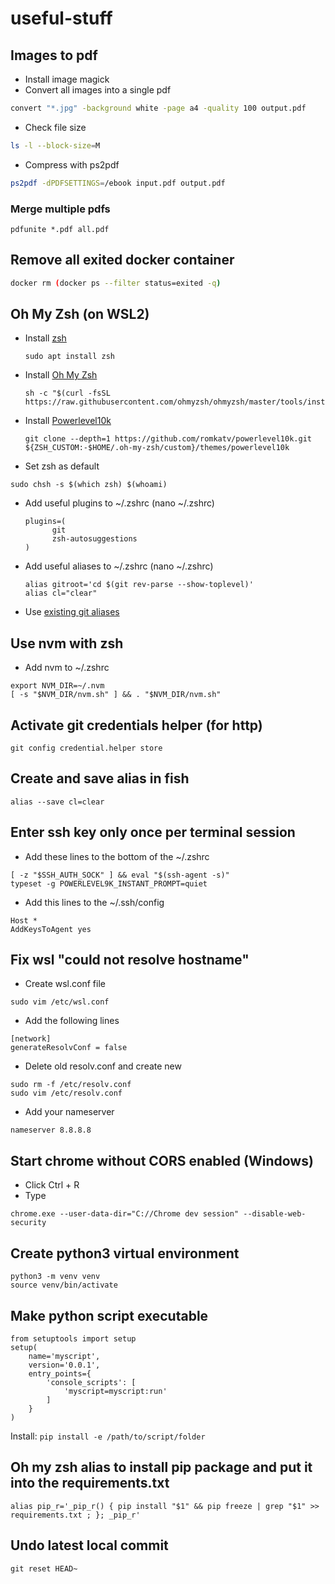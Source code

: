 # useful-stuff

## Images to pdf
* Install image magick
* Convert all images into a single pdf
```bash
convert "*.jpg" -background white -page a4 -quality 100 output.pdf
```
* Check file size
```bash
ls -l --block-size=M
```
* Compress with ps2pdf
```bash
ps2pdf -dPDFSETTINGS=/ebook input.pdf output.pdf
```

### Merge multiple pdfs
```
pdfunite *.pdf all.pdf
```

## Remove all exited docker container
```bash
docker rm (docker ps --filter status=exited -q)
```

## Oh My Zsh (on WSL2)
* Install [zsh](https://github.com/ohmyzsh/ohmyzsh/wiki/Installing-ZSH)
  ```
  sudo apt install zsh
  ```
* Install [Oh My Zsh](https://ohmyz.sh/)
  ```
  sh -c "$(curl -fsSL https://raw.githubusercontent.com/ohmyzsh/ohmyzsh/master/tools/install.sh)"
  ``` 
* Install [Powerlevel10k](https://github.com/romkatv/powerlevel10k)
  ```
  git clone --depth=1 https://github.com/romkatv/powerlevel10k.git ${ZSH_CUSTOM:-$HOME/.oh-my-zsh/custom}/themes/powerlevel10k
  ```
* Set zsh as default
```
sudo chsh -s $(which zsh) $(whoami)
```
* Add useful plugins to ~/.zshrc (nano ~/.zshrc)
  ```
  plugins=(
        git
        zsh-autosuggestions
  )
  ```
* Add useful aliases to ~/.zshrc (nano ~/.zshrc)
  ```
  alias gitroot='cd $(git rev-parse --show-toplevel)'
  alias cl="clear"
  ```
* Use [existing git aliases](https://gist.github.com/DavidToca/3086571)

## Use nvm with zsh
* Add nvm to ~/.zshrc
```
export NVM_DIR=~/.nvm
[ -s "$NVM_DIR/nvm.sh" ] && . "$NVM_DIR/nvm.sh"
```

## Activate git credentials helper (for http)
```
git config credential.helper store
```

## Create and save alias in fish
```
alias --save cl=clear
```

## Enter ssh key only once per terminal session 
* Add these lines to the bottom of the ~/.zshrc
```
[ -z "$SSH_AUTH_SOCK" ] && eval "$(ssh-agent -s)"
typeset -g POWERLEVEL9K_INSTANT_PROMPT=quiet
```
* Add this lines to the ~/.ssh/config
```
Host *
AddKeysToAgent yes
```

## Fix wsl "could not resolve hostname"
* Create wsl.conf file
```
sudo vim /etc/wsl.conf
```
* Add the following lines
```
[network]
generateResolvConf = false
```
* Delete old resolv.conf and create new
```
sudo rm -f /etc/resolv.conf
sudo vim /etc/resolv.conf
```
* Add your nameserver
```
nameserver 8.8.8.8
```

## Start chrome without CORS enabled (Windows)
* Click Ctrl + R
* Type
```
chrome.exe --user-data-dir="C://Chrome dev session" --disable-web-security
```

## Create python3 virtual environment
```
python3 -m venv venv
source venv/bin/activate
```

## Make python script executable
```
from setuptools import setup
setup(
    name='myscript',
    version='0.0.1',
    entry_points={
        'console_scripts': [
            'myscript=myscript:run'
        ]
    }
)
```
Install: `pip install -e /path/to/script/folder`

## Oh my zsh alias to install pip package and put it into the requirements.txt
```
alias pip_r='_pip_r() { pip install "$1" && pip freeze | grep "$1" >> requirements.txt ; }; _pip_r'
```

## Undo latest local commit
```
git reset HEAD~ 
```
